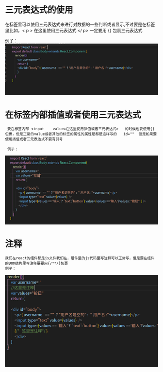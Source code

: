 #  三元表达式的使用
   在标签里可以使用三元表达式来进行对数据的一些判断或者显示,不过要是在标签里比如，< p > 在这里使用三元表达式   </ p>  一定要用  {}   包裹三元表达式

   例子：
   <img src="./img/12.png">

  #  在标签内部插值或者使用三元表达式
     要在标签内部 <input    value=在这里使用插值或者三元表达式>   的时候也要使用{}  包裹，但是正常的value或者其他的标签的属性的属性是都是这样写的   id=""  但是如果要使用插值或者三元表达式不要有引号

     例子：
   <img src="./img/13.png">

   # 注释
    我们在react的组件都是js文件我们在，组件里的js代码里写注释可以正常写，但是要在组件的DOM结构里写注释要要用{/**/}包裹
    例子：
   <img src="./img/14.png">